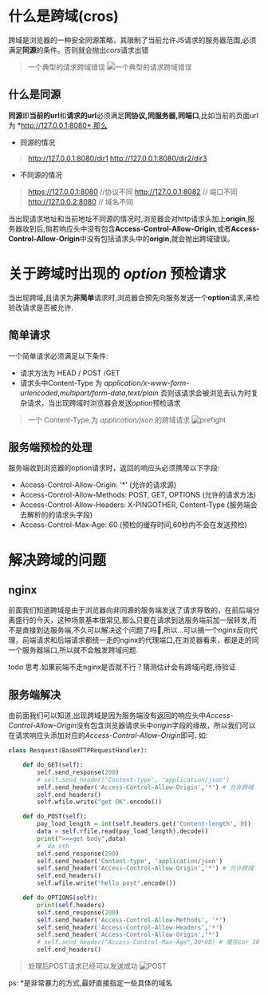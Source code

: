 # 什么是跨域(cros)
跨域是浏览器的一种安全同源策略，其限制了当前允许JS请求的服务器范围,必须满足**同源**的条件。否则就会抛出*cors*请求出错

> 一个典型的请求跨域错误
![一个典型的请求跨域错误](/recource/images/cros_err.png)


## 什么是同源
**同源**即**当前的url**和**请求的url**必须满足**同协议,同服务器,同端口**,比如当前的页面url为 *http://127.0.0.1:8080*,那么
* 同源的情况
> http://127.0.0.1:8080/dir1
> http://127.0.0.1:8080/dir2/dir3

* 不同源的情况
> https://127.0.0.1:8080 //协议不同
> http://127.0.0.1:8082  // 端口不同
> http://127.0.0.2:8080 // 域名不同

当出现请求地址和当前地址不同源的情况时,浏览器会对http请求头加上**origin**,服务器收到后,倘若响应头中没有包含**Access-Control-Allow-Origin**,或者**Access-Control-Allow-Origin**中没有包括请求头中的**origin**,就会抛出跨域错误。


# 关于跨域时出现的 *option* 预检请求
当出现跨域,且请求为**非简单**请求时,浏览器会预先向服务发送一个**option**请求,来检验改请求是否被允许.

## 简单请求
一个简单请求必须满足以下条件:
* 请求方法为 HEAD / POST /GET
* 请求头中Content-Type 为 *application/x-www-form-urlencoded*,*multipart/form-data*,*text/plain*
否则该请求会被浏览去认为时复杂请求，当出现跨域时浏览器会发送*option*预检请求


> 一个 Content-Type 为 *application/json* 的跨域请求
![prefight](/recource/images/prefight.png)


## 服务端预检的处理
服务端收到浏览器的option请求时，返回的响应头必须携带以下字段:
* Access-Control-Allow-Origin: '*'       (允许的请求源)
* Access-Control-Allow-Methods: POST, GET, OPTIONS (允许的请求方法)
* Access-Control-Allow-Headers: X-PINGOTHER, Content-Type (服务端会去解析的的请求头字段)
* Access-Control-Max-Age: 60 (预检的缓存时间,60秒内不会在发送预检) 


# 解决跨域的问题

## nginx
前面我们知道跨域是由于浏览器向非同源的服务端发送了请求导致的，在前后端分离盛行的今天，这种场景基本很常见,那么只要在请求到达服务端前加一层转发,而不是直接到达服务端,不久可以解决这个问题了吗🤭,所以...可以搞一个nginx反向代理，前端请求和后端请求都统一走的nginx的代理端口,在浏览器看来，都是走的同一个服务器端口,所以就不会触发跨域问题.

todo 思考.如果前端不走nginx是否就不行？猜测估计会有跨域问题,待验证



## 服务端解决
由前面我们可以知道,出现跨域是因为服务端没有返回的响应头中*Access-Control-Allow-Origin*没有包含浏览器请求头中*origin*字段的缘故，所以我们可以在请求响应头添加对应的*Access-Control-Allow-Origin*即可.
如:
```python
class Resquest(BaseHTTPRequestHandler):

    def do_GET(self):
        self.send_response(200)
        # self.send_header('Content-type', 'application/json')
        self.send_header('Access-Control-Allow-Origin','*') # 允许跨域
        self.end_headers()
        self.wfile.write("get OK".encode())

    def do_POST(self):
        pay_load_length = int(self.headers.get('Content-length', 0))
        data = self.rfile.read(pay_load_length).decode()
        print(">>>get body",data)
        #  do sth
        self.send_response(200)
        self.send_header('Content-type', 'application/json')
        self.send_header('Access-Control-Allow-Origin','*') # 允许跨域
        self.end_headers()
        self.wfile.write("hello post".encode())

    def do_OPTIONS(self):
        print(self.headers)
        self.send_response(200)
        self.send_header('Access-Control-Allow-Methods', '*')
        self.send_header('Access-Control-Allow-Headers','*') 
        self.send_header('Access-Control-Allow-Origin','*')
        # self.send_header("Access-Control-Max-Age",30*60) # 缓存cor 30分钟内不再发送option7
        self.end_headers()

```

> 处理后POST请求已经可以发送成功
![POST](/recource/images/cros_post.png)


ps: *是非常暴力的方式,最好直接指定一些具体的域名
